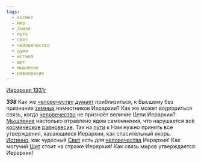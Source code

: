```yaml
---
tags:
  - космос
  - мир
  - Земля
  - путь
  - свет
  - человечество
  - дума
  - истина
  - щит
  - мышление
  - равновесие
---
```


[Иерархия 1931г](/agni/1931)

___338___
Как же [человечество](/tag/#человечество) [думает](/tag/#дума) приблизиться, к Высшему без признания [земных](/tag/#Земля) наместников Иерархии? Как же может водвориться связь, когда [человечество](/tag/#человечество) не признаёт величие Цепи Иерархии? [Мышление](/tag/#мышление) настолько отравлено ядом самомнения, что нарушается всё [космическое](/tag/#космос) [равновесие](/tag/#равновесие). Так на [пути](/tag/#путь) к Нам нужно принять все утверждения, касающиеся Иерархии, как спасительный якорь. [Истинно](/tag/#истина), как чудесный [Свет](/tag/#свет) есть для [человечества](/tag/#человечество) Иерархия! Как могучий [Щит](/tag/#щит) стоит на страже Иерархия! Как связь миров утверждается Иерархия!   

